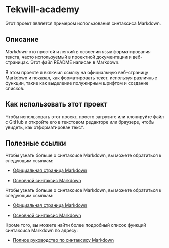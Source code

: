 # **Tekwill-academy**

Этот проект является примером использования синтаксиса Markdown.

## Описание
*Markdown* это простой и легкий в освоении язык форматирования текста, часто используемый в проектной
документации и веб-страницах. Этот файл README написан в Markdown.

В этом проекте я включил ссылку на официальную веб-страницу Markdown и показал, как форматировать текст,
используя различные функции, такие как выделение полужирным шрифтом и создание списков.

## Как использовать этот проект

Чтобы использовать этот проект, просто загрузите или клонируйте файл с GitHub и откройте его в текстовом
редакторе или браузере, чтобы увидеть, как отформатирован текст.


## Полезные ссылки
Чтобы узнать больше о синтаксисе Markdown, вы можете обратиться к следующим ссылкам:

- [Официальная страница Markdown](https://www.markdownguide.org/cheat-sheet/.)

- [Основной синтаксис Markdown](https://www.markdownguide.org/cheat-sheet/.)

Чтобы узнать больше о синтаксисе Markdown, вы можете обратиться к следующим ссылкам:

- [Официальная страница Markdown](https://www.markdownguide.org/cheat-sheet/.)

- [Основной синтаксис Markdown](https://www.markdownguide.org/cheat-sheet/.)


Кроме того, вы можете найти более подробный список функций синтаксиса Markdown по адресу:
- [Полное руководство по синтаксису Markdown](https://www.markdownguide.org/cheat-sheet/.)
